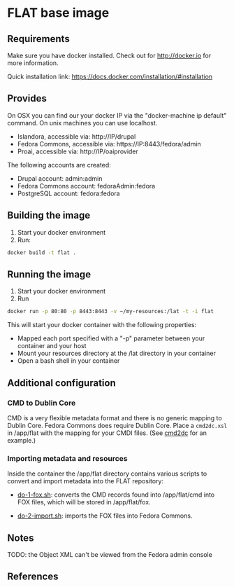 FLAT base image
===============

## Requirements ##
Make sure you have docker installed. Check out for http://docker.io for more 
information.

Quick installation link: https://docs.docker.com/installation/#installation

## Provides ##

On OSX you can find our your docker IP via the "docker-machine ip default" command. On unix machines you can use localhost.

 * Islandora, accessible via: http://IP/drupal
 * Fedora Commons, accessible via: https://IP:8443/fedora/admin
 * Proai, accessible via: http://IP/oaiprovider

The following accounts are created: 

 * Drupal account: admin:admin
 * Fedora Commons account: fedoraAdmin:fedora
 * PostgreSQL account: fedora:fedora

## Building the image ##
1. Start your docker environment
2. Run: 
```sh
docker build -t flat .
```

## Running the image ##
1. Start your docker environment
2. Run
```sh 
docker run -p 80:80 -p 8443:8443 -v ~/my-resources:/lat -t -i flat
```

This will start your docker container with the following properties:
- Mapped each port specified with a "-p" parameter between your container and your host
- Mount your resources directory at the /lat directory in your container
- Open a bash shell in your container

## Additional configuration ##

### CMD to Dublin Core ###

CMD is a very flexible metadata format and there is no generic mapping to Dublin Core. Fedora Commons does require Dublin Core. Place a
``cmd2dc.xsl`` in /app/flat with the mapping for your CMDI files. (See [cmd2dc](../add-imdi-conversion-to-flat/flat/scripts/cmd2dc.xsl) for an example.)

### Importing metadata and resources ###

Inside the container the /app/flat directory contains various scripts to convert and import metadata into the FLAT repository:

- [do-1-fox.sh](flat/scripts/do-1-fox.sh): converts the CMD records found into /app/flat/cmd into FOX files, which will be stored in /app/flat/fox.

- [do-2-import.sh](flat/scripts/do-2-import.sh): imports the FOX files into Fedora Commons.

## Notes ##

TODO: the Object XML can't be viewed from the Fedora admin console

## References ##
